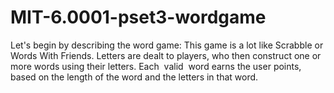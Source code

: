 # MIT-6.0001-pset3-wordgame

Let's begin by describing the word game: This game is a lot like Scrabble or Words With
Friends. Letters are dealt to players, who then construct one or more words using their
letters. Each ​ valid ​ word earns the user points, based on the length of the word and the
letters in that word.
